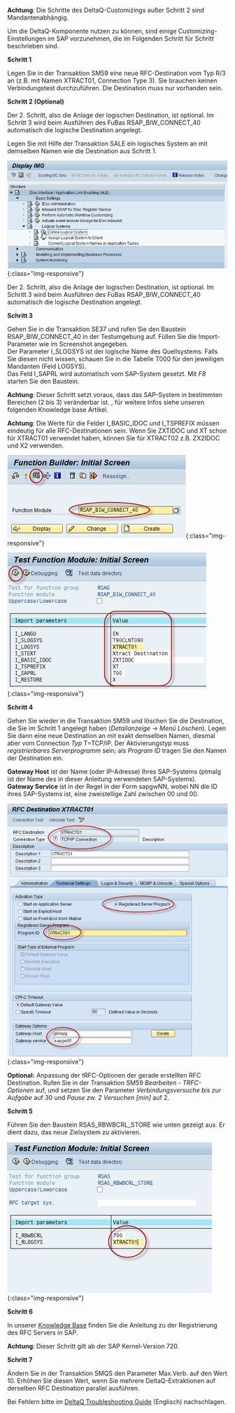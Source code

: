 **Achtung**: Die Schritte des DeltaQ-Customizings außer Schritt 2 sind Mandantenabhängig.  

Um die DeltaQ-Komponente nutzen zu können, sind einige Customizing-Einstellungen im SAP vorzunehmen, die im Folgenden Schritt für Schritt beschrieben sind.

**Schritt 1**

Legen Sie in der Transaktion SM59 eine neue RFC-Destination vom Typ R/3 an (z.B. mit Namen XTRACT01, Connection Type 3). Sie brauchen keinen Verbindungstest durchzuführen. Die Destination muss nur vorhanden sein.

**Schritt 2 (Optional)**

Der 2. Schritt, also die Anlage der logischen Destination, ist optional. 
Im Schritt 3 wird beim Ausführen des FuBas RSAP_BIW_CONNECT_40 automatisch die logische Destination angelegt. 

Legen Sie mit Hilfe der Transaktion SALE ein logisches System an mit demselben Namen wie die Destination aus Schritt 1.

![DeltaQ-Customizing-01](/img/content/DeltaQ-Customizing-01.png){:class="img-responsive"}

Der 2. Schritt, also die Anlage der logischen Destination, ist optional. 
Im Schritt 3 wird beim Ausführen des FuBas RSAP_BIW_CONNECT_40 automatisch die logische Destination angelegt. 

**Schritt 3**

Gehen Sie in die Transaktion SE37 und rufen Sie den Baustein RSAP_BIW_CONNECT_40 in der Testumgebung auf. Füllen Sie die Import-Parameter wie im Screenshot angegeben. <br>
Der Parameter I_SLOGSYS ist der logische Name des Quellsystems. Falls Sie diesen nicht wissen, schauen Sie in die Tabelle T000 für den jeweiligen Mandanten (Feld LOGSYS). <br>
Das Feld I_SAPRL wird automatisch vom SAP-System gesetzt.
Mit *F8* starten Sie den Baustein.


**Achtung**: Dieser Schritt setzt voraus, dass das SAP-System in bestimmten Bereichen (2 bis 3) veränderbar ist. , für weitere Infos siehe unseren folgenden Knowledge base Artikel.

**Achtung**: Die Werte für die Felder I_BASIC_IDOC und I_TSPREFIX müssen eindeutig für alle RFC-Destinationen sein. 
Wenn Sie ZXTIDOC und XT schon für XTRACT01 verwendet haben, können Sie für XTRACT02 z.B. ZX2IDOC und X2 verwenden.

![DeltaQ-Customizing-02](/img/content/DeltaQ-Customizing-02.png){:class="img-responsive"}

![DeltaQ-Customizing-03](/img/content/DeltaQ-Customizing-03.png){:class="img-responsive"}

**Schritt 4**

Gehen Sie wieder in die Transaktion SM59 und löschen Sie die Destination, die Sie im Schritt 1 angelegt haben (*Detailanzeige -> Menü Löschen*). Legen Sie dann eine neue Destination an mit exakt demselben Namen, diesmal aber vom Connection *Typ* T=TCP/IP. Der Aktivierungstyp muss *registrierbares Serverprogramm* sein; als *Program ID* tragen Sie den Namen der Destination ein.

**Gateway Host** ist der Name (oder IP-Adresse) Ihres SAP-Systems (ptmalg ist der Name des in dieser Anleitung verwendeten SAP-Systems). <br>
**Gateway Service** ist in der Regel in der Form sapgwNN, wobei NN die ID ihres SAP-Systems ist, eine zweistellige Zahl zwischen 00 und 00.

![DeltaQ-Customizing-04](/img/content/DeltaQ-Customizing-04.png){:class="img-responsive"}

**Optional:** Anpassung der tRFC-Optionen der gerade erstellten RFC Destination. Rufen Sie in der Transaktion SM59  *Bearbeiten - TRFC-Optionen* auf, und setzen Sie den Parameter *Verbindungsversuche bis zur Aufgabe* auf 30 und *Pause zw. 2 Versuchen [min]* auf 2. 


**Schritt 5**

Führen Sie den Baustein RSAS_RBWBCRL_STORE wie unten gezeigt aus. Er dient dazu, das neue Zielsystem zu aktivieren.

![DeltaQ-Customizing-05](/img/content/DeltaQ-Customizing-05.png){:class="img-responsive"}

**Schritt 6**

In unserer [Knowledge Base](https://kb.theobald-software.com/sap/registering-rfc-server-in-sap-releases-in-kernel-release-720-and-higher) finden Sie die Anleitung zu der Registrierung des RFC Servers in SAP. 

**Achtung**: Dieser Schritt gilt ab der SAP Kernel-Version 720.

**Schritt 7**

Ändern Sie in der Transaktion SMQS den Parameter Max.Verb. auf den Wert 10. Erhöhen Sie diesen Wert, wenn Sie mehrere DeltaQ-Extraktionen auf derselben RFC Destination parallel ausführen.

Bei Fehlern bitte im [DeltaQ Troubleshooting Guide](https://my.theobald-software.com/index.php?/Knowledgebase/Article/View/107/4/deltaq-troubleshooting-guide) (Englisch) nachschlagen.